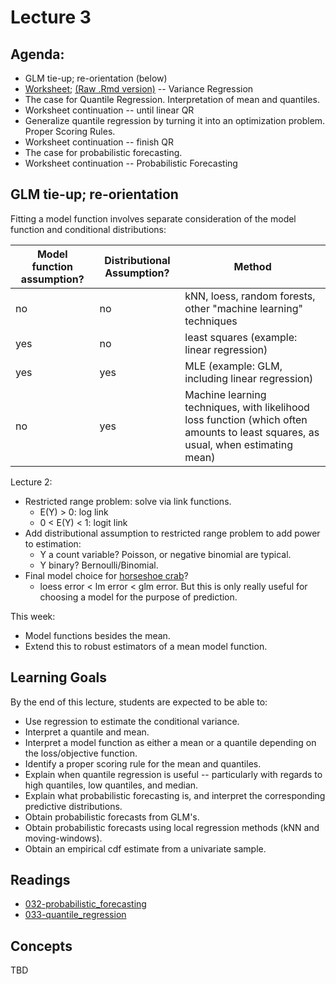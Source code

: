 # Lecture 3

## Agenda:

- GLM tie-up; re-orientation (below)
- [Worksheet](https://ubc-mds.github.io/DSCI_562/lec3/worksheet.nb.html);  [(Raw .Rmd version)](https://raw.githubusercontent.com/UBC-MDS/DSCI_562/master/lec3/worksheet.Rmd) -- Variance Regression
- The case for Quantile Regression. Interpretation of mean and quantiles.
- Worksheet continuation -- until linear QR 
- Generalize quantile regression by turning it into an optimization problem. Proper Scoring Rules.
- Worksheet continuation -- finish QR
- The case for probabilistic forecasting.
- Worksheet continuation -- Probabilistic Forecasting

## GLM tie-up; re-orientation

Fitting a model function involves separate consideration of the model function and conditional distributions:

| Model function assumption? | Distributional Assumption? | Method |
|----|----|----|
| no | no | kNN, loess, random forests, other "machine learning" techniques |
| yes | no | least squares (example: linear regression) |
| yes | yes | MLE (example: GLM, including linear regression) |
| no | yes | Machine learning techniques, with likelihood loss function (which often amounts to least squares, as usual, when estimating mean) |

Lecture 2: 

- Restricted range problem: solve via link functions.
    - E(Y) > 0: log link
    - 0 < E(Y) < 1: logit link
- Add distributional assumption to restricted range problem to add power to estimation:
    - Y a count variable? Poisson, or negative binomial are typical.
    - Y binary? Bernoulli/Binomial.
- Final model choice for [horseshoe crab](https://ubc-mds.github.io/DSCI_562/lec2/case_study.nb.html)?
	- loess error < lm error < glm error. But this is only really useful for choosing a model for the purpose of prediction.

This week:

- Model functions besides the mean.
- Extend this to robust estimators of a mean model function.


## Learning Goals

By the end of this lecture, students are expected to be able to:

- Use regression to estimate the conditional variance.
- Interpret a quantile and mean.
- Interpret a model function as either a mean or a quantile depending on the loss/objective function.
- Identify a proper scoring rule for the mean and quantiles.
- Explain when quantile regression is useful -- particularly with regards to high quantiles, low quantiles, and median. 
- Explain what probabilistic forecasting is, and interpret the corresponding predictive distributions.
- Obtain probabilistic forecasts from GLM's.
- Obtain probabilistic forecasts using local regression methods (kNN and moving-windows).
- Obtain an empirical cdf estimate from a univariate sample.

## Readings

- [032-probabilistic_forecasting](./032-probabilistic_forecasting.html)
- [033-quantile_regression](./033-quantile_regression.html)

## Concepts

TBD